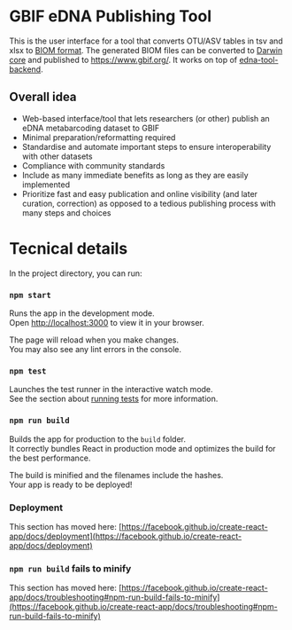 # GBIF eDNA Publishing Tool

This is the user interface for a tool that converts OTU/ASV tables in tsv and xlsx to [BIOM format](https://biom-format.org/).
The generated BIOM files can be converted to [Darwin core](https://dwc.tdwg.org/) and published to https://www.gbif.org/.
It works on top of [edna-tool-backend](https://github.com/gbif/edna-tool-backend).

## Overall idea
* Web-based interface/tool that lets researchers (or other) publish an eDNA metabarcoding dataset to GBIF
* Minimal preparation/reformatting required
* Standardise and automate important steps to ensure interoperability with other datasets
* Compliance with community standards
* Include as many immediate benefits as long as they are easily implemented
* Prioritize fast and easy publication and online visibility (and later curation, correction) as opposed to a tedious publishing process with many steps and choices


# Tecnical details

In the project directory, you can run:

### `npm start`

Runs the app in the development mode.\
Open [http://localhost:3000](http://localhost:3000) to view it in your browser.

The page will reload when you make changes.\
You may also see any lint errors in the console.

### `npm test`

Launches the test runner in the interactive watch mode.\
See the section about [running tests](https://facebook.github.io/create-react-app/docs/running-tests) for more information.

### `npm run build`

Builds the app for production to the `build` folder.\
It correctly bundles React in production mode and optimizes the build for the best performance.

The build is minified and the filenames include the hashes.\
Your app is ready to be deployed!

### Deployment

This section has moved here: [https://facebook.github.io/create-react-app/docs/deployment](https://facebook.github.io/create-react-app/docs/deployment)

### `npm run build` fails to minify

This section has moved here: [https://facebook.github.io/create-react-app/docs/troubleshooting#npm-run-build-fails-to-minify](https://facebook.github.io/create-react-app/docs/troubleshooting#npm-run-build-fails-to-minify)
